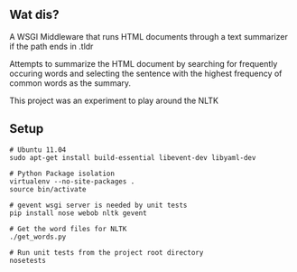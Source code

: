 
## Wat dis?
A WSGI Middleware that runs HTML documents through a text summarizer if
the path ends in .tldr

Attempts to summarize the HTML document by searching for frequently
occuring words and selecting the sentence with the highest frequency of
common words as the summary.

This project was an experiment to play around the NLTK

## Setup
```
# Ubuntu 11.04
sudo apt-get install build-essential libevent-dev libyaml-dev

# Python Package isolation
virtualenv --no-site-packages .
source bin/activate

# gevent wsgi server is needed by unit tests
pip install nose webob nltk gevent

# Get the word files for NLTK
./get_words.py

# Run unit tests from the project root directory
nosetests
```

